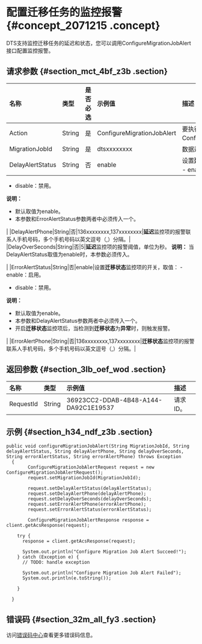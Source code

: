 # 配置迁移任务的监控报警 {#concept_2071215 .concept}

DTS支持监控迁移任务的延迟和状态，您可以调用ConfigureMigrationJobAlert接口配置监控报警。

## 请求参数 {#section_mct_4bf_z3b .section}

|名称|类型|是否必选|示例值|描述|
|:-|:-|:---|:--|:-|
|Action|String|是|ConfigureMigrationJobAlert|要执行的操作，取值：ConfigureMigrationJobAlert。|
|MigrationJobId|String|是|dtsxxxxxxxx|数据迁移实例ID。|
|DelayAlertStatus|String|否|enable|设置**延迟**监控项的开关，取值： -   enable：启用。
-   disable：禁用。

 **说明：** 

-   默认取值为enable。
-   本参数和ErrorAlertStatus参数两者中必须传入一个。

 |
|DelayAlertPhone|String|否|136xxxxxxxx,137xxxxxxxx|**延迟**监控项的报警联系人手机号码，多个手机号码以英文逗号（,）分隔。|
|DelayOverSeconds|String|否|5|**延迟**监控项的报警阈值，单位为秒。 **说明：** 当DelayAlertStatus取值为enable时，本参数必须传入。

 |
|ErrorAlertStatus|String|否|enable|设置**迁移状态**监控项的开关，取值： -   enable：启用。
-   disable：禁用。

 **说明：** 

-   默认取值为enable。
-   本参数和DelayAlertStatus参数两者中必须传入一个。
-   开启**迁移状态**监控项后，当检测到**迁移状态**为**异常**时，则触发报警。

 |
|ErrorAlertPhone|String|否|136xxxxxxxx,137xxxxxxxx|**迁移状态**监控项的报警联系人手机号码，多个手机号码以英文逗号（,）分隔。|

## 返回参数 {#section_3lb_oef_wod .section}

|名称|类型|示例值|描述|
|:-|:-|:--|:-|
|RequestId|String|36923CC2-DDAB-4B48-A144-DA92C1E19537|请求ID。|

## 示例 {#section_h34_ndf_z3b .section}

``` {#codeblock_1wj_wjd_5o2}
public void configureMigrationJobAlert(String MigrationJobId, String delayAlertStatus, String delayAlertPhone, String delayOverSeconds, String errorAlertStatus, String errorAlertPhone) throws Exception 
  {
        ConfigureMigrationJobAlertRequest request = new ConfigureMigrationJobAlertRequest();
        request.setMigrationJobId(MigrationJobId);

        request.setDelayAlertStatus(delayAlertStatus);
        request.setDelayAlertPhone(delayAlertPhone);
        request.setDelayOverSeconds(delayOverSeconds);
        request.setErrorAlertPhone(errorAlertPhone);
        request.setErrorAlertStatus(errorAlertStatus);

        ConfigureMigrationJobAlertResponse response = client.getAcsResponse(request);

    try {
      response = client.getAcsResponse(request);

      System.out.println("Configure Migration Job Alert Succeed!");
    } catch (Exception e) {
      // TODO: handle exception

      System.out.println("Configure Migration Job Alert Failed");
      System.out.println(e.toString());

    }

  }            
```

## 错误码 {#section_32m_all_fy3 .section}

访问[错误码中心](https://error-center.aliyun.com/status/product/Dts)查看更多错误码信息。

